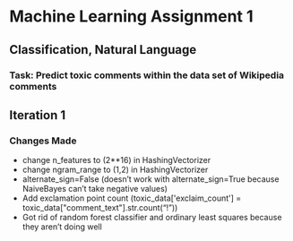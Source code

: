 # Machine Learning Assignment 1
## Classification, Natural Language
### Task: Predict toxic comments within the data set of Wikipedia comments

## Iteration 1
### Changes Made
* change n_features to (2**16) in HashingVectorizer
* change ngram_range to (1,2) in HashingVectorizer
* alternate_sign=False (doesn’t work with alternate_sign=True because NaiveBayes can’t take negative values)
* Add exclamation point count (toxic_data['exclaim_count'] = toxic_data["comment_text"].str.count(“\!”))
* Got rid of random forest classifier and ordinary least squares because they aren’t doing well
